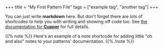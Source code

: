 +++
title = "My First Pattern File"
tags = ["example tag", "another tag"]
+++

You can just write **markdown** here. But don't forget there are lots of shortcodes to help you with writing and showing off code too. See [the documentation for **Cupper**](https://thepaciellogroup.github.io/cupper/) for full details.

{{% note %}}
Here's an example of a note shortcode for adding little "oh and also" notes to your patterns' documentation.
{{% /note %}}
